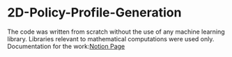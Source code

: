 # 2D-Policy-Profile-Generation
The code was written from scratch without the use of any machine learning library. Libraries relevant to mathematical computations were used only.
Documentation for the work:[Notion Page](https://spiky-cricket-14b.notion.site/Inverse-RL-Generating-a-Policy-Profile-126033ce2ca580e6a0e6fdbc51d9f011)
